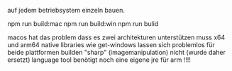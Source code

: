 
auf jedem betriebsystem einzeln bauen.

npm run build:mac
npm run build:win
npm run bulid


macos hat das problem dass es zwei architekturen unterstützen muss x64 und arm64
native libraries wie get-windows lassen sich problemlos für beide plattformen builden "sharp" (imagemanipulation) nicht (wurde daher ersetzt)
language tool benötigt noch eine eigene jre für arm !!!!
